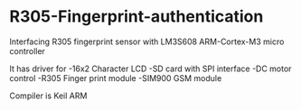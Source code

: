 # R305-Fingerprint-authentication
Interfacing R305 fingerprint sensor with LM3S608 ARM-Cortex-M3 micro controller

It has driver for 
      -16x2 Character LCD
      -SD card with SPI interface
      -DC motor control
      -R305 Finger print module 
      -SIM900 GSM module
     
Compiler is Keil ARM 
